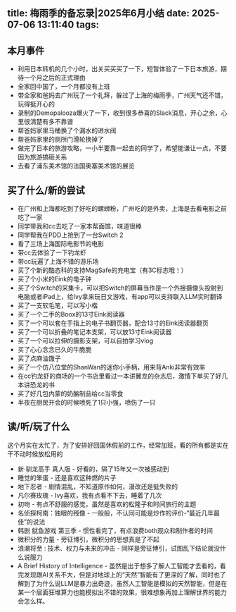 title: 梅雨季的备忘录|2025年6月小结
date: 2025-07-06 13:11:40
tags:
---
## 本月事件

- 利用日本转机的几个小时，出关买买买了一下，短暂体验了一下日本旅游，期待一个月之后的正式理由
- 全家回中国了，一个月都没有上班
- 带全家和爸妈去广州玩了一个礼拜，躲过了上海的梅雨季，广州天气还不错，玩得挺开心的
- 录制的Demopalooza爆火了一下，收到很多恭喜的Slack消息，开心之余，心里很清楚有多不靠谱
- 帮爸妈家里马桶换了个漏水的进水阀
- 帮爸妈家里的厕所门滑轮换掉了
- 做完了日本的旅游攻略，一小半要靠一起去的同学了，希望能谦让一点，不要因为旅游搞砸关系
- 去看了浦东美术馆的法国奥塞美术馆的展览



## 买了什么/新的尝试

- 在广州和上海都吃到了好吃的螺蛳粉，广州吃的是外卖，上海是去看电影之前吃了一家
- 同学带我和cc去吃了一家本帮面馆，味道很棒
- 同学帮我在PDD上抢到了一台Switch 2
- 看了三场上海国际电影节的电影
- 带cc去体验了一下钓龙虾
- 带cc玩遍了上海不错的游乐场
- 买了个新的酷态科的支持MagSafe的充电宝（有3C标志哦！）
- 买了个小米的Eink的电子钟
- 买了个Switch的采集卡，可以把Switch的屏幕当作是一个外接摄像头投射到电脑或者iPad上，给Ivy拿来玩日文游戏，有app可以支持联入LLM实时翻译
- 买了一支软毛笔，可以写小楷
- 买了一个二手的Boox的13寸Eink阅读器
- 买了一个可以套在手指上的电子书翻页器，配合13寸的Eink阅读器翻页
- 买了一个可以折叠的笔记本支架，可以放13寸Eink阅读器
- 买了一个可以拉伸的摄影支架，可以自拍学习vlog
- 买了心心念念已久的牛脆脆
- 买了点麻油馓子
- 买了一个仿八位堂的ShanWan的迷你小手柄，用来背Anki非常有效率
- 在cc钓龙虾的商场的一个书店里看过一本讲翼龙的杂志后，激情下单买了好几本讲恐龙的书
- 买了好几包内蒙的奶酪制品给cc当零食
- 半夜在厨房开会的时候喷死了1只小强，喷伤了一只

## 读/听/玩了什么

这个月实在太忙了，为了安排好回国休假前的工作，经常加班，看的所有都是实在干不动时候放松用的

- 新·驯龙高手 真人版 - 好看的，隔了15年又一次被感动到
- 睡觉的笨蛋 - 还是喜欢这种燃的片子
- 地下忍者 - 剧情混乱，不知道原作如何，漫改还是挺失败的
- 凡尔赛玫瑰 - Ivy喜欢，我有点看不下去，睡着了几次
- 初吻 - 有点不舒服的感觉，虽然是喜欢的松隆子和时间旅行的主题
- 名侦探柯南：独眼的残像 - 一般般，不认同可能是炒作的评价-“最近几年最佳”的说法
- 韩剧 鱿鱼游戏 第三季 - 惯性看完了，有点浪费both观众和制作者的时间
- 微积分的力量 - 旁征博引，微积分的思想真是了不起
- 浪潮将至 : 技术、权力与未来的冲击 - 同样是旁征博引，试图乱下结论就没什么说服力
- A Brief History of Intelligence - 虽然是出于想多了解人工智能才去看的，看完发现跟AI关系不大，但是对地球上的“天然”智能有了更深的了解，同时也了解到了为什么说LLM是暴力出奇迹，虽然人工智能是模拟的天然智能，但是在某一个层面狂堆算力也能模拟出不错的效果，很难想象再加上理解世界的能力会怎么样。
